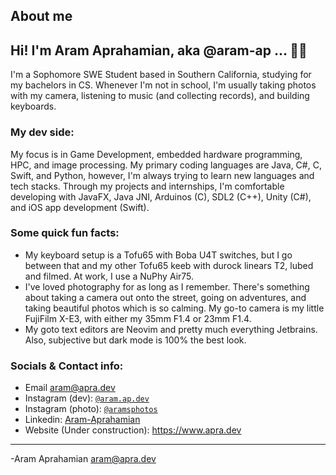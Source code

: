 ## About me

## Hi! I'm Aram Aprahamian, aka @aram-ap ... 🌌🌊 <br>
I'm a Sophomore SWE Student based in Southern California, studying for my bachelors in CS. Whenever I'm not in school, I'm usually taking photos with my camera, listening to music (and collecting records), and building keyboards. <br>

### My dev side:
My focus is in Game Development, embedded hardware programming, HPC, and image processing. My primary coding languages are Java, C#, C, Swift, and Python, however, I'm always trying to learn new languages and tech stacks.
Through my projects and internships, I'm comfortable developing with JavaFX, Java JNI, Arduinos (C), SDL2 (C++), Unity (C#), and iOS app development (Swift).

### Some quick fun facts:
- My keyboard setup is a Tofu65 with Boba U4T switches, but I go between that and my other Tofu65 keeb with durock linears T2, lubed and filmed. At work, I use a NuPhy Air75.
- I've loved photography for as long as I remember. There's something about taking a camera out onto the street, going on adventures, and taking beautiful photos which is so calming. My go-to camera is my little FujiFilm X-E3, with either my 35mm F1.4 or 23mm F1.4.
- My goto text editors are Neovim and pretty much everything Jetbrains. Also, subjective but dark mode is 100% the best look.

### Socials & Contact info:
- Email <aram@apra.dev>
- Instagram (dev): [`@aram.ap.dev`](https://www.instagram.com/aram.ap.dev/)
- Instagram (photo): [`@aramsphotos`](https://www.instagram.com/aramsphotos/)
- Linkedin: [Aram-Aprahamian](https://www.linkedin.com/in/aram-aprahamian/)
- Website (Under construction): <https://www.apra.dev>

---

-Aram Aprahamian
aram@apra.dev

